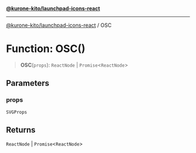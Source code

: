 [**@kurone-kito/launchpad-icons-react**](../README.md)

***

[@kurone-kito/launchpad-icons-react](../globals.md) / OSC

# Function: OSC()

> **OSC**(`props`): `ReactNode` \| `Promise`\<`ReactNode`\>

## Parameters

### props

`SVGProps`

## Returns

`ReactNode` \| `Promise`\<`ReactNode`\>

